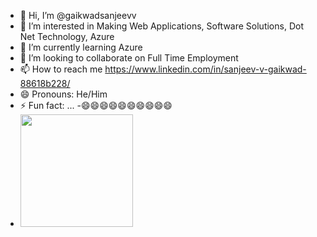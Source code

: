 - 👋 Hi, I’m @gaikwadsanjeevv
- 👀 I’m interested in Making Web Applications, Software Solutions, Dot Net Technology, Azure
- 🌱 I’m currently learning Azure
- 💞️ I’m looking to collaborate on Full Time Employment
- 📫 How to reach me https://www.linkedin.com/in/sanjeev-v-gaikwad-88618b228/
- 😄 Pronouns: He/Him
- ⚡ Fun fact: ...
-😄😄😄😄😄😄😄😄😄😄
- <img height="180em" src="https://github-readme-stats.vercel.app/api?username=gaikwadsanjeevv&show_icons=true&hide_border=true&&count_private=true&include_all_commits=true" />

<!---
gaikwadsanjeevv/gaikwadsanjeevv is a ✨ special ✨ repository because its `README.md` (this file) appears on your GitHub profile.
You can click the Preview link to take a look at your changes.
--->
